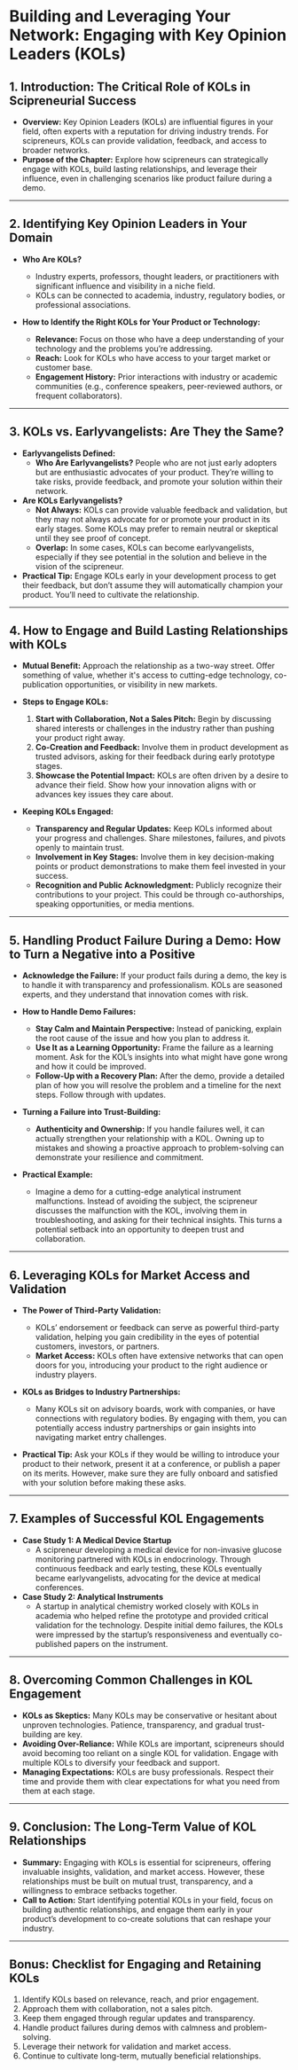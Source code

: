 # Building and Leveraging Your Network: Engaging with Key Opinion Leaders (KOLs)

## **1. Introduction: The Critical Role of KOLs in Scipreneurial Success**

- **Overview:** Key Opinion Leaders (KOLs) are influential figures in your field, often experts with a reputation for driving industry trends. For scipreneurs, KOLs can provide validation, feedback, and access to broader networks.
- **Purpose of the Chapter:** Explore how scipreneurs can strategically engage with KOLs, build lasting relationships, and leverage their influence, even in challenging scenarios like product failure during a demo.

---
## **2. Identifying Key Opinion Leaders in Your Domain**

- **Who Are KOLs?**
    
    - Industry experts, professors, thought leaders, or practitioners with significant influence and visibility in a niche field.
    - KOLs can be connected to academia, industry, regulatory bodies, or professional associations.
- **How to Identify the Right KOLs for Your Product or Technology:**
    
    - **Relevance:** Focus on those who have a deep understanding of your technology and the problems you’re addressing.
    - **Reach:** Look for KOLs who have access to your target market or customer base.
    - **Engagement History:** Prior interactions with industry or academic communities (e.g., conference speakers, peer-reviewed authors, or frequent collaborators).

---
## **3. KOLs vs. Earlyvangelists: Are They the Same?**

- **Earlyvangelists Defined:**
    - **Who Are Earlyvangelists?** People who are not just early adopters but are enthusiastic advocates of your product. They’re willing to take risks, provide feedback, and promote your solution within their network.
- **Are KOLs Earlyvangelists?**
    - **Not Always:** KOLs can provide valuable feedback and validation, but they may not always advocate for or promote your product in its early stages. Some KOLs may prefer to remain neutral or skeptical until they see proof of concept.
    - **Overlap:** In some cases, KOLs can become earlyvangelists, especially if they see potential in the solution and believe in the vision of the scipreneur.
- **Practical Tip:** Engage KOLs early in your development process to get their feedback, but don’t assume they will automatically champion your product. You’ll need to cultivate the relationship.

---
## **4. How to Engage and Build Lasting Relationships with KOLs**

- **Mutual Benefit:** Approach the relationship as a two-way street. Offer something of value, whether it's access to cutting-edge technology, co-publication opportunities, or visibility in new markets.
    
- **Steps to Engage KOLs:**
    
    1. **Start with Collaboration, Not a Sales Pitch:** Begin by discussing shared interests or challenges in the industry rather than pushing your product right away.
    2. **Co-Creation and Feedback:** Involve them in product development as trusted advisors, asking for their feedback during early prototype stages.
    3. **Showcase the Potential Impact:** KOLs are often driven by a desire to advance their field. Show how your innovation aligns with or advances key issues they care about.
- **Keeping KOLs Engaged:**
    
    - **Transparency and Regular Updates:** Keep KOLs informed about your progress and challenges. Share milestones, failures, and pivots openly to maintain trust.
    - **Involvement in Key Stages:** Involve them in key decision-making points or product demonstrations to make them feel invested in your success.
    - **Recognition and Public Acknowledgment:** Publicly recognize their contributions to your project. This could be through co-authorships, speaking opportunities, or media mentions.

---
## **5. Handling Product Failure During a Demo: How to Turn a Negative into a Positive**

- **Acknowledge the Failure:** If your product fails during a demo, the key is to handle it with transparency and professionalism. KOLs are seasoned experts, and they understand that innovation comes with risk.
    
- **How to Handle Demo Failures:**
    
    - **Stay Calm and Maintain Perspective:** Instead of panicking, explain the root cause of the issue and how you plan to address it.
    - **Use It as a Learning Opportunity:** Frame the failure as a learning moment. Ask for the KOL’s insights into what might have gone wrong and how it could be improved.
    - **Follow-Up with a Recovery Plan:** After the demo, provide a detailed plan of how you will resolve the problem and a timeline for the next steps. Follow through with updates.
- **Turning a Failure into Trust-Building:**
    
    - **Authenticity and Ownership:** If you handle failures well, it can actually strengthen your relationship with a KOL. Owning up to mistakes and showing a proactive approach to problem-solving can demonstrate your resilience and commitment.
- **Practical Example:**
    
    - Imagine a demo for a cutting-edge analytical instrument malfunctions. Instead of avoiding the subject, the scipreneur discusses the malfunction with the KOL, involving them in troubleshooting, and asking for their technical insights. This turns a potential setback into an opportunity to deepen trust and collaboration.

---
## **6. Leveraging KOLs for Market Access and Validation**

- **The Power of Third-Party Validation:**
    
    - KOLs’ endorsement or feedback can serve as powerful third-party validation, helping you gain credibility in the eyes of potential customers, investors, or partners.
    - **Market Access:** KOLs often have extensive networks that can open doors for you, introducing your product to the right audience or industry players.
- **KOLs as Bridges to Industry Partnerships:**
    
    - Many KOLs sit on advisory boards, work with companies, or have connections with regulatory bodies. By engaging with them, you can potentially access industry partnerships or gain insights into navigating market entry challenges.
- **Practical Tip:** Ask your KOLs if they would be willing to introduce your product to their network, present it at a conference, or publish a paper on its merits. However, make sure they are fully onboard and satisfied with your solution before making these asks.
    

---
## **7. Examples of Successful KOL Engagements**

- **Case Study 1: A Medical Device Startup**
    - A scipreneur developing a medical device for non-invasive glucose monitoring partnered with KOLs in endocrinology. Through continuous feedback and early testing, these KOLs eventually became earlyvangelists, advocating for the device at medical conferences.
- **Case Study 2: Analytical Instruments**
    - A startup in analytical chemistry worked closely with KOLs in academia who helped refine the prototype and provided critical validation for the technology. Despite initial demo failures, the KOLs were impressed by the startup’s responsiveness and eventually co-published papers on the instrument.

---
## **8. Overcoming Common Challenges in KOL Engagement**

- **KOLs as Skeptics:** Many KOLs may be conservative or hesitant about unproven technologies. Patience, transparency, and gradual trust-building are key.
- **Avoiding Over-Reliance:** While KOLs are important, scipreneurs should avoid becoming too reliant on a single KOL for validation. Engage with multiple KOLs to diversify your feedback and support.
- **Managing Expectations:** KOLs are busy professionals. Respect their time and provide them with clear expectations for what you need from them at each stage.

---
## **9. Conclusion: The Long-Term Value of KOL Relationships**

- **Summary:** Engaging with KOLs is essential for scipreneurs, offering invaluable insights, validation, and market access. However, these relationships must be built on mutual trust, transparency, and a willingness to embrace setbacks together.
- **Call to Action:** Start identifying potential KOLs in your field, focus on building authentic relationships, and engage them early in your product’s development to co-create solutions that can reshape your industry.

---
## **Bonus: Checklist for Engaging and Retaining KOLs**

1. Identify KOLs based on relevance, reach, and prior engagement.
2. Approach them with collaboration, not a sales pitch.
3. Keep them engaged through regular updates and transparency.
4. Handle product failures during demos with calmness and problem-solving.
5. Leverage their network for validation and market access.
6. Continue to cultivate long-term, mutually beneficial relationships.